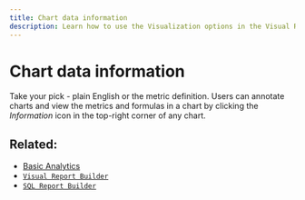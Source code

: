 ```yaml
---
title: Chart data information
description: Learn how to use the Visualization options in the Visual Report Builder.
---
```

# Chart data information

Take your pick - plain English or the metric definition. Users can annotate charts and view the metrics and formulas in a chart by clicking the *Information* icon in the top-right corner of any chart.

## Related:

* [Basic Analytics](../../data-analyst/analysis/basic-analytics.md)
* [`Visual Report Builder`](../../data-user/reports/ess-rpt-build-visual.md)
* [`SQL Report Builder`](../../data-analyst/dev-reports/sql-rpt-bldr.md)